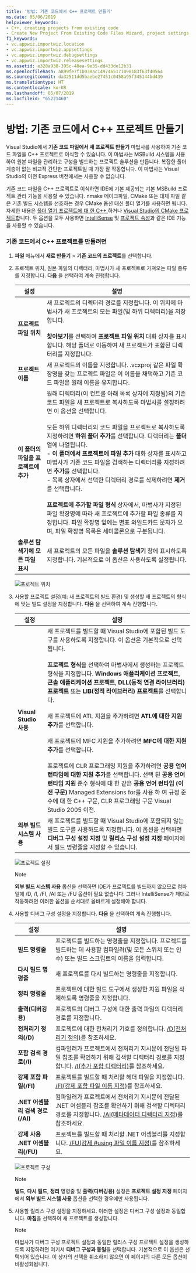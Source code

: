 ```yaml
---
title: '방법: 기존 코드에서 C++ 프로젝트 만들기'
ms.date: 05/06/2019
helpviewer_keywords:
- C++, creating projects from existing code
- Create New Project From Existing Code Files Wizard, project settings
f1_keywords:
- vc.appwiz.importwiz.location
- vc.appwiz.importwiz.appsettings
- vc.appwiz.importwiz.debugsettings
- vc.appwiz.importwiz.releasesettings
ms.assetid: e328a938-395c-48ea-9e35-dd433de12b31
ms.openlocfilehash: a899fe7f1b038ac1497465171098183f63f40564
ms.sourcegitcommit: da32511dd5baebe27451c0458a95f345144bd439
ms.translationtype: HT
ms.contentlocale: ko-KR
ms.lasthandoff: 05/07/2019
ms.locfileid: "65221460"
---
```

# <a name="how-to-create-a-c-project-from-existing-code"></a>방법: 기존 코드에서 C++ 프로젝트 만들기

Visual Studio에서 **기존 코드 파일에서 새 프로젝트 만들기** 마법사를 사용하여 기존 코드 파일을 C++ 프로젝트로 이식할 수 있습니다. 이 마법사는 MSBuild 시스템을 사용하여 원본 파일을 관리하고 구성을 빌드하는 프로젝트 솔루션을 만듭니다. 복잡한 폴더 계층이 없는 비교적 간단한 프로젝트일 때 가장 잘 작동합니다. 이 마법사는 Visual Studio의 이전 Express 버전에서는 사용할 수 없습니다. 

기존 코드 파일을 C++ 프로젝트로 이식하면 IDE에 기본 제공되는 기본 MSBuild 프로젝트 관리 기능을 사용할 수 있습니다. nmake 메이크파일, CMake 또는 대체 파일 같은 기존 빌드 시스템을 선호하는 경우 CMake 옵션 대신 폴더 열기를 사용하면 됩니다. 자세한 내용은 [폴더 열기 프로젝트에 대 한 C++ ](open-folder-projects-cpp.md) 하거나 [Visual Studio의 CMake 프로젝트](cmake-projects-in-visual-studio.md)합니다. 두 옵션을 모두 사용하면 [IntelliSense](/visualstudio/ide/using-intellisense) 및 [프로젝트 속성](working-with-project-properties.md)과 같은 IDE 기능을 사용할 수 있습니다.

### <a name="to-create-a-c-project-from-existing-code"></a>기존 코드에서 C++ 프로젝트를 만들려면

1. **파일** 메뉴에서 **새로 만들기** > **기존 코드의 프로젝트**를 선택합니다.

1. 프로젝트 위치, 원본 파일의 디렉터리, 마법사가 새 프로젝트로 가져오는 파일 종류를 지정합니다. **다음** 을 선택하여 계속 진행합니다.

    | 설정 | 설명 |
    | --- | --- |
    | **프로젝트 파일 위치** | 새 프로젝트의 디렉터리 경로를 지정합니다. 이 위치에 마법사가 새 프로젝트의 모든 파일(및 하위 디렉터리)을 저장합니다.<br/><br/>**찾아보기**를 선택하여 **프로젝트 파일 위치** 대화 상자를 표시합니다. 해당 폴더로 이동하여 새 프로젝트가 포함된 디렉터리를 지정합니다. |
    | **프로젝트 이름** | 새 프로젝트의 이름을 지정합니다. .vcxproj 같은 파일 확장명을 갖는 프로젝트 파일은 이 이름을 채택하고 기존 코드 파일은 원래 이름을 유지합니다. |
    | **이 폴더의 파일을 프로젝트에 추가** | 원래 디렉터리(이 컨트롤 아래 목록 상자에 지정됨)의 기존 코드 파일을 새 프로젝트로 복사하도록 마법사를 설정하려면 이 옵션을 선택합니다.<br/><br/>모든 하위 디렉터리의 코드 파일을 프로젝트로 복사하도록 지정하려면 **하위 폴더 추가**를 선택합니다. 디렉터리는 **폴더** 열에 나열됩니다.<br/>- **이 폴더에서 프로젝트에 파일 추가** 대화 상자를 표시하고 마법사가 기존 코드 파일을 검색하는 디렉터리를 지정하려면 **추가**를 선택합니다.<br/>- 목록 상자에서 선택한 디렉터리 경로를 삭제하려면 **제거**를 선택합니다.<br/><br/>**프로젝트에 추가할 파일 형식** 상자에서, 마법사가 지정된 파일 확장명에 따라 새 프로젝트에 추가할 파일 종류를 지정합니다. 파일 확장명 앞에는 별표 와일드카드 문자가 오며, 파일 확장명 목록은 세미콜론으로 구분됩니다. |
    | **솔루션 탐색기에 모든 파일 표시** | 새 프로젝트의 모든 파일을 **솔루션 탐색기** 창에 표시하도록 지정합니다. 기본적으로 이 옵션은 사용하도록 설정됩니다. |

    ![프로젝트 위치](media/location.png)

1. 사용할 프로젝트 설정(예: 새 프로젝트의 빌드 환경) 및 생성할 새 프로젝트의 형식에 맞는 빌드 설정을 지정합니다. **다음** 을 선택하여 계속 진행합니다.

    | 설정 | 설명 |
    | --- | --- |
    | **Visual Studio 사용** | 새 프로젝트를 빌드할 때 Visual Studio에 포함된 빌드 도구를 사용하도록 지정합니다. 이 옵션은 기본적으로 선택됩니다.<br/><br/>**프로젝트 형식**을 선택하여 마법사에서 생성하는 프로젝트 형식을 지정합니다. **Windows 애플리케이션 프로젝트**, **콘솔 애플리케이션 프로젝트**, **DLL(동적 연결 라이브러리) 프로젝트** 또는 **LIB(정적 라이브러리) 프로젝트**를 선택합니다.<br/><br/>새 프로젝트에 ATL 지원을 추가하려면 **ATL에 대한 지원 추가**를 선택합니다.<br/><br/>새 프로젝트에 MFC 지원을 추가하려면 **MFC에 대한 지원 추가**를 선택합니다.<br/><br/>프로젝트에 CLR 프로그래밍 지원을 추가하려면 **공용 언어 런타임에 대한 지원 추가**를 선택합니다. 선택 된 **공용 언어 런타임 지원** 준수 형식에 대 한 같은 **공용 언어 런타임 (이전 구문)** Managed Extensions for를 사용 하 여 규정 준수에 대 한 C++ 구문, CLR 프로그래밍 구문 Visual Studio 2005 이전. |
    | **외부 빌드 시스템 사용** | 새 프로젝트를 빌드할 때 Visual Studio에 포함되지 않는 빌드 도구를 사용하도록 지정합니다. 이 옵션을 선택하면 **디버그 구성 설정 지정** 및 **릴리스 구성 설정 지정** 페이지에서 빌드 명령줄을 지정할 수 있습니다. |

    ![프로젝트 설정](media/settings.png)

    > [!NOTE]
    > **외부 빌드 시스템 사용** 옵션을 선택하면 IDE가 프로젝트를 빌드하지 않으므로 컴파일에 /D, /I, /FI, /AI 또는 /FU 옵션이 필요 없습니다. 그러나 IntelliSense가 제대로 작동하려면 이러한 옵션을 순서대로 올바르게 설정해야 합니다.

1. 사용할 디버그 구성 설정을 지정합니다. **다음** 을 선택하여 계속 진행합니다.

    | 설정 | 설명 |
    | --- | --- |
    | **빌드 명령줄** | 프로젝트를 빌드하는 명령줄을 지정합니다. 프로젝트를 빌드하는 데 사용할 컴파일러(및 모든 스위치 또는 인수) 또는 빌드 스크립트의 이름을 입력합니다. |
    | **다시 빌드 명령줄** | 새 프로젝트를 다시 빌드하는 명령줄을 지정합니다. |
    | **정리 명령줄** | 프로젝트에 대한 빌드 도구에서 생성한 지원 파일을 삭제하도록 명령줄을 지정합니다. |
    | **출력(디버깅용)** | 프로젝트의 디버그 구성에 대한 출력 파일의 디렉터리 경로를 지정합니다. |
    | **전처리기 정의(/D)** | 프로젝트에 대한 전처리기 기호를 정의합니다. [/D(전처리기 정의)](../build/reference/d-preprocessor-definitions.md)를 참조하세요. |
    | **포함 검색 경로(/I)** | 컴파일러가 프로젝트에서 전처리기 지시문에 전달된 파일 참조를 확인하기 위해 검색할 디렉터리 경로를 지정합니다. [/I(추가 포함 디렉터리)](../build/reference/i-additional-include-directories.md)를 참조하세요. |
    | **강제 포함 파일(/FI)** | 프로젝트를 빌드할 때 처리할 헤더 파일을 지정합니다. [/FI(강제 포함 파일 이름 지정)](../build/reference/fi-name-forced-include-file.md)를 참조하세요. |
    | **.NET 어셈블리 검색 경로(/AI)** | 컴파일러가 프로젝트에서 전처리기 지시문에 전달된 .NET 어셈블리 참조를 확인하기 위해 검색할 디렉터리 경로를 지정합니다. [/AI(메타데이터 디렉터리 지정)](../build/reference/ai-specify-metadata-directories.md)를 참조하세요. |
    | **강제 사용 .NET 어셈블리(/FU)** | 프로젝트를 빌드할 때 처리할 .NET 어셈블리를 지정합니다. [/FU(강제 #using 파일 이름 지정)](../build/reference/fu-name-forced-hash-using-file.md)를 참조하세요. |

    ![프로젝트 구성](media/config.png)

    > [!NOTE]
    > **빌드**, **다시 필드**, **정리** 명령줄 및 **출력(디버깅용)** 설정은 **프로젝트 설정 지정** 페이지에서 **외부 빌드 시스템 사용** 옵션을 선택한 경우에만 사용됩니다.

1. 사용할 릴리스 구성 설정을 지정하세요. 이러한 설정은 디버그 구성 설정과 동일합니다. **마침**을 선택하여 새 프로젝트를 생성합니다.

    > [!NOTE]
    > 마법사가 디버그 구성 프로젝트 설정과 동일한 릴리스 구성 프로젝트 설정을 생성하도록 지정하려면 여기서 **디버그 구성과 동일**을 선택합니다. 기본적으로 이 옵션은 선택되어 있습니다. 이 상자의 선택을 취소하지 않으면 이 페이지의 다른 모든 옵션이 비활성화됩니다.
